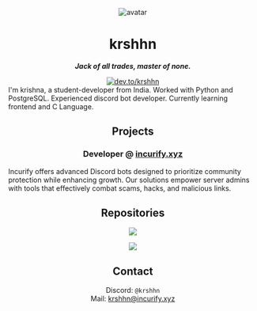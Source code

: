 <div align="center">

![avatar](https://images.weserv.nl/?url=avatars.githubusercontent.com/krshhn?v=4&h=300&w=300&fit=cover&mask=circle&maxage=7d)

<h1>krshhn</h1>

_**Jack of all trades, master of none.**_

<div>
  <a href="https://dev.to/krshhn"><img src="https://img.shields.io/badge/dev.to-0A0A0A?style=for-the-badge&logo=dev.to&logoColor=white" alt="dev.to/krshhn"></img></a>

</div> 

<div align="left">
I'm krishna, a student-developer from India. Worked with Python and PostgreSQL. Experienced discord bot developer. Currently learning frontend and C Language.
  
</div>

## Projects 
### Developer @ [incurify.xyz](https://incurify.xyz)
<div align="left">
  Incurify offers advanced Discord bots designed to prioritize community protection while enhancing growth. Our solutions empower server admins with tools that effectively combat scams, hacks, and malicious links.
</div>

###
<div align="left">
  
</div>

## Repositories

<a href="https://github.com/krshhn/opsec"><img src="https://github-readme-stats.vercel.app/api/pin/?username=krshhn&repo=incurify&theme=transparent"></a>

<a href="https://github.com/krshhn/opsec"><img src="https://github-readme-stats.vercel.app/api/pin/?username=krshhn&repo=opsec&theme=transparent"></a>

## Contact
Discord: `@krshhn`  
Mail: [krshhn@incurify.xyz](mailto:krshhn@incurify.xyz)

</div>
